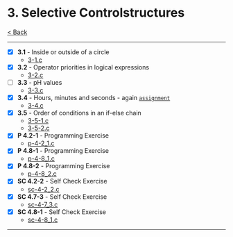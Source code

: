 # 3. Selective Controlstructures
[< Back](../README.md)

---
- [x] **3.1** - Inside or outside of a circle
    - [3-1.c](./3-1.c)
- [x] **3.2** - Operator priorities in logical expressions
    - [3-2.c](./3-2.c)
- [ ] **3.3** - pH values
    - [3-3.c](./3-3.c)
- [x] **3.4** - Hours, minutes and seconds - again [`assignment`](../assignments/assignment_3.c)
    - [3-4.c](./3-4.c)
- [x] **3.5** - Order of conditions in an if-else chain
    - [3-5-1.c](./3-5-1.c)
    - [3-5-2.c](./3-5-2.c)
- [x] **P 4.2-1** - Programming Exercise
    - [p-4-2_1.c](./p-4-2_1.c)
- [x] **P 4.8-1** - Programming Exercise
    - [p-4-8_1.c](./p-4-8_1.c)
- [x] **P 4.8-2** - Programming Exercise
    - [p-4-8_2.c](./p-4-8_2.c)
- [x] **SC 4.2-2** - Self Check Exercise
    - [sc-4-2_2.c](./sc-4-2_2.c)
- [x] **SC 4.7-3** - Self Check Exercise
    - [sc-4-7_3.c](./sc-4-7_3.c)
- [x] **SC 4.8-1** - Self Check Exercise
    - [sc-4-8_1.c](./sc-4-8_1.c)
---